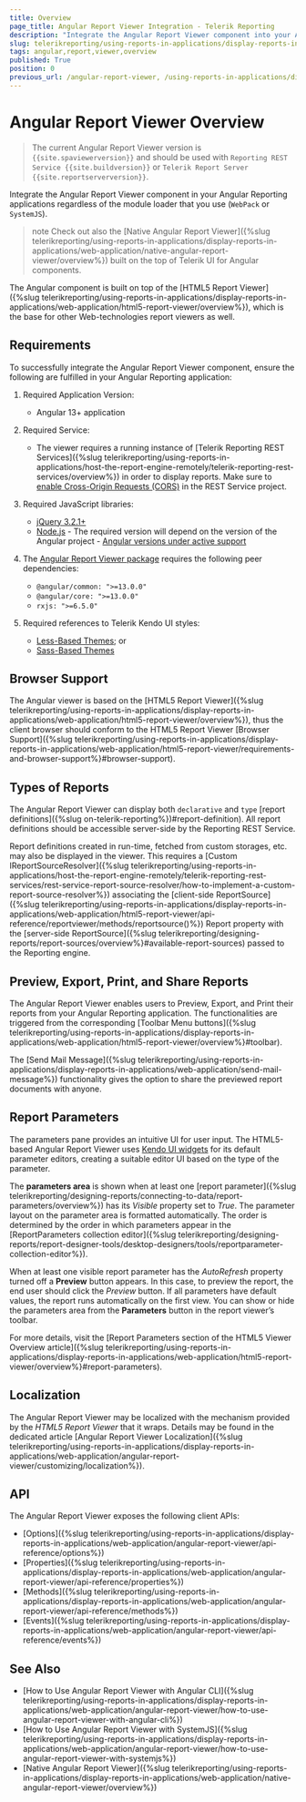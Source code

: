 ```yaml
---
title: Overview
page_title: Angular Report Viewer Integration - Telerik Reporting
description: "Integrate the Angular Report Viewer component into your Angular apps, regardless of the module loader you use."
slug: telerikreporting/using-reports-in-applications/display-reports-in-applications/web-application/angular-report-viewer/angular-report-viewer-overview
tags: angular,report,viewer,overview
published: True
position: 0
previous_url: /angular-report-viewer, /using-reports-in-applications/display-reports-in-applications/web-application/angular-report-viewer/angular-report-viewer-overview, /embedding-reports/display-reports-in-applications/web-application/angular-report-viewer/
---
```


# Angular Report Viewer Overview

> The current Angular Report Viewer version is `{{site.spaviewerversion}}` and should be used with `Reporting REST Service {{site.buildversion}}` or `Telerik Report Server {{site.reportserverversion}}`.

Integrate the Angular Report Viewer component in your Angular Reporting applications regardless of the module loader that you use (`WebPack` or `SystemJS`).

>note Check out also the [Native Angular Report Viewer]({%slug telerikreporting/using-reports-in-applications/display-reports-in-applications/web-application/native-angular-report-viewer/overview%}) built on the top of Telerik UI for Angular components.

The Angular component is built on top of the [HTML5 Report Viewer]({%slug telerikreporting/using-reports-in-applications/display-reports-in-applications/web-application/html5-report-viewer/overview%}), which is the base for other Web-technologies report viewers as well.

## Requirements

To successfully integrate the Angular Report Viewer component, ensure the following are fulfilled in your Angular Reporting application:

1. Required Application Version:

	+ Angular 13+ application

1. Required Service:

	+ The viewer requires a running instance of [Telerik Reporting REST Services]({%slug telerikreporting/using-reports-in-applications/host-the-report-engine-remotely/telerik-reporting-rest-services/overview%}) in order to display reports. Make sure to [enable Cross-Origin Requests (CORS)](https://learn.microsoft.com/en-us/aspnet/web-api/overview/security/enabling-cross-origin-requests-in-web-api) in the REST Service project.

1. Required JavaScript libraries:

	+ [jQuery 3.2.1+](https://jquery.com/download/)
	+ [Node.js](https://nodejs.org/) - The required version will depend on the version of the Angular project - [Angular versions under active support](https://angular.io/guide/versions)

1. The [Angular Report Viewer package](https://www.npmjs.com/package/@progress/telerik-angular-report-viewer) requires the following peer dependencies:

	+ `@angular/common: ">=13.0.0"`
	+ `@angular/core: ">=13.0.0"`
	+ `rxjs: ">=6.5.0"`

1. Required references to Telerik Kendo UI styles:

	+ [Less-Based Themes](https://docs.telerik.com/kendo-ui/styles-and-layout/appearance-styling); or
	+ [Sass-Based Themes](https://docs.telerik.com/kendo-ui/styles-and-layout/sass-themes)

## Browser Support

The Angular viewer is based on the [HTML5 Report Viewer]({%slug telerikreporting/using-reports-in-applications/display-reports-in-applications/web-application/html5-report-viewer/overview%}), thus the client browser should conform to the HTML5 Report Viewer [Browser Support]({%slug telerikreporting/using-reports-in-applications/display-reports-in-applications/web-application/html5-report-viewer/requirements-and-browser-support%}#browser-support).

## Types of Reports

The Angular Report Viewer can display both `declarative` and `type` [report definitions]({%slug on-telerik-reporting%})#report-definition). All report definitions should be accessible server-side by the Reporting REST Service.

Report definitions created in run-time, fetched from custom storages, etc. may also be displayed in the viewer. This requires a [Custom IReportSourceResolver]({%slug telerikreporting/using-reports-in-applications/host-the-report-engine-remotely/telerik-reporting-rest-services/rest-service-report-source-resolver/how-to-implement-a-custom-report-source-resolver%}) associating the [client-side ReportSource]({%slug telerikreporting/using-reports-in-applications/display-reports-in-applications/web-application/html5-report-viewer/api-reference/reportviewer/methods/reportsource()%}) Report property with the [server-side ReportSource]({%slug telerikreporting/designing-reports/report-sources/overview%}#available-report-sources) passed to the Reporting engine.

## Preview, Export, Print, and Share Reports

The Angular Report Viewer enables users to Preview, Export, and Print their reports from your Angular Reporting application. The functionalities are triggered from the corresponding [Toolbar Menu buttons]({%slug telerikreporting/using-reports-in-applications/display-reports-in-applications/web-application/html5-report-viewer/overview%}#toolbar).

The [Send Mail Message]({%slug telerikreporting/using-reports-in-applications/display-reports-in-applications/web-application/send-mail-message%}) functionality gives the option to share the previewed report documents with anyone.

## Report Parameters

The parameters pane provides an intuitive UI for user input. The HTML5-based Angular Report Viewer uses [Kendo UI widgets](https://www.telerik.com/kendo-ui) for its default parameter editors, creating a suitable editor UI based on the type of the parameter.

The **parameters area** is shown when at least one [report parameter]({%slug telerikreporting/designing-reports/connecting-to-data/report-parameters/overview%}) has its _Visible_ property set to _True_. The parameter layout on the parameter area is formatted automatically. The order is determined by the order in which parameters appear in the [ReportParameters collection editor]({%slug telerikreporting/designing-reports/report-designer-tools/desktop-designers/tools/reportparameter-collection-editor%}).

When at least one visible report parameter has the _AutoRefresh_ property turned off a __Preview__ button appears. In this case, to preview the report, the end user should click the _Preview_ button. If all parameters have default values, the report runs automatically on the first view. You can show or hide the parameters area from the __Parameters__ button in the report viewer’s toolbar.

For more details, visit the [Report Parameters section of the HTML5 Viewer Overview article]({%slug telerikreporting/using-reports-in-applications/display-reports-in-applications/web-application/html5-report-viewer/overview%}#report-parameters).

## Localization

The Angular Report Viewer may be localized with the mechanism provided by the _HTML5 Report Viewer_ that it wraps. Details may be found in the dedicated article [Angular Report Viewer Localization]({%slug telerikreporting/using-reports-in-applications/display-reports-in-applications/web-application/angular-report-viewer/customizing/localization%}).

## API

The Angular Report Viewer exposes the following client APIs:

* [Options]({%slug telerikreporting/using-reports-in-applications/display-reports-in-applications/web-application/angular-report-viewer/api-reference/options%})
* [Properties]({%slug telerikreporting/using-reports-in-applications/display-reports-in-applications/web-application/angular-report-viewer/api-reference/properties%})
* [Methods]({%slug telerikreporting/using-reports-in-applications/display-reports-in-applications/web-application/angular-report-viewer/api-reference/methods%})
* [Events]({%slug telerikreporting/using-reports-in-applications/display-reports-in-applications/web-application/angular-report-viewer/api-reference/events%})

## See Also

* [How to Use Angular Report Viewer with Angular CLI]({%slug telerikreporting/using-reports-in-applications/display-reports-in-applications/web-application/angular-report-viewer/how-to-use-angular-report-viewer-with-angular-cli%})
* [How to Use Angular Report Viewer with SystemJS]({%slug telerikreporting/using-reports-in-applications/display-reports-in-applications/web-application/angular-report-viewer/how-to-use-angular-report-viewer-with-systemjs%})
* [Native Angular Report Viewer]({%slug telerikreporting/using-reports-in-applications/display-reports-in-applications/web-application/native-angular-report-viewer/overview%})
